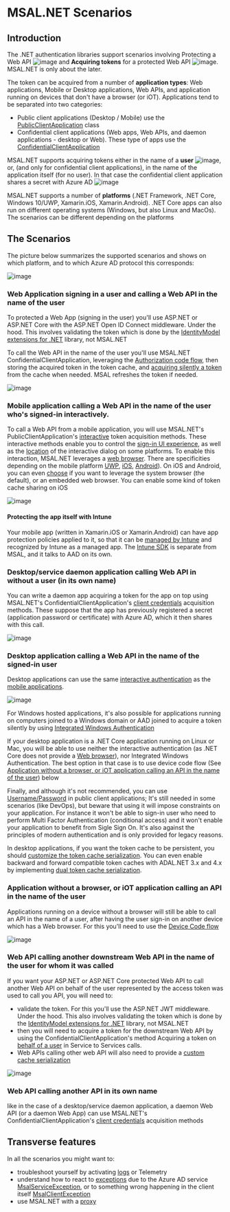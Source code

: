 # MSAL.NET Scenarios

## Introduction

The .NET authentication libraries support scenarios involving Protecting a Web API ![image](https://user-images.githubusercontent.com/13203188/44856754-0c993480-ac23-11e8-82ef-e0eaa586b9c8.png) and **Acquiring tokens** for a protected Web API ![image](https://user-images.githubusercontent.com/13203188/44856748-060abd00-ac23-11e8-8b69-cbe928bec23c.png). MSAL.NET is only about the later. 

The token can be acquired from a number of **application types**: Web applications, Mobile or Desktop applications, Web APIs, and application running on devices that don't have a browser (or iOT). Applications tend to be separated into two categories:

- Public client applications (Desktop / Mobile) use the [PublicClientApplication](Client-Applications#public-client-and-confidential-client-applications) class
- Confidential client applications (Web apps, Web APIs, and daemon applications - desktop or Web). These type of apps use the [ConfidentialClientApplication](Client-Applications#public-client-and-confidential-client-applications)

MSAL.NET supports acquiring tokens either in the name of a **user** ![image](https://user-images.githubusercontent.com/13203188/44856646-c93ec600-ac22-11e8-85d0-12eaa505b123.png), or, (and only for confidential client applications), in the name of the application itself (for no user). In that case the confidential client application shares a secret with Azure AD ![image](https://user-images.githubusercontent.com/13203188/44856653-cd6ae380-ac22-11e8-95d7-52527361ff89.png)

MSAL.NET supports a number of **platforms** (.NET Framework, .NET Core, Windows 10/UWP, Xamarin.iOS, Xamarin.Android). .NET Core apps can also run on different operating systems (Windows, but also Linux and MacOs). The scenarios can be different depending on the platforms

## The Scenarios

The picture below summarizes the supported scenarios and shows on which platform, and to which Azure AD protocol this corresponds:

![image](https://user-images.githubusercontent.com/13203188/44857925-ad88ef00-ac25-11e8-8ef1-b9fca3671323.png)

### Web Application signing in a user and calling a Web API in the name of the user

To protected a Web App (signing in the user) you'll use ASP.NET or ASP.NET Core with the ASP.NET Open ID Connect middleware. Under the hood. This involves validating the token which is done by the [IdentityModel extensions for .NET](https://github.com/AzureAD/azure-activedirectory-identitymodel-extensions-for-dotnet/wiki) library, not MSAL.NET

To call the Web API in the name of the user you'll use MSAL.NET ConfidentialClientApplication, leveraging the [Authorization code flow](Acquiring-tokens-with-authorization-codes-on-web-apps), then storing the acquired token in the token cache, and [acquiring silently a token](https://github.com/AzureAD/microsoft-authentication-library-for-dotnet/wiki/AcquireTokenSilentAsync-using-a-cached-token#recommended-call-pattern-in-web-apps-using-the-authorization-code-flow-to-authenticate-the-user) from the cache when needed. MSAL refreshes the token if needed.

![image](https://user-images.githubusercontent.com/13203188/44857464-b6c58c00-ac24-11e8-9509-103ada932b09.png)

### Mobile application calling a Web API in the name of the user who's signed-in interactively. 

To call a Web API from a mobile application, you will use MSAL.NET's PublicClientApplication's [interactive](Acquiring-tokens-interactively) token acquisition methods. These interactive methods enable you to control the [sign-in UI experience](Acquiring-tokens-interactively#controlling-the-interactivity-with-the-user-with-the-behavior-parameter-uibehavior), as well as the [location](#controlling-the-location-of-the-dialog-with-the-parent-parameters-uiparent) of the interactive dialog on some platforms.
To enable this interaction, MSAL.NET leverages a [web browser](MSAL.NET-uses-web-browser). There are specificities depending on the mobile platform [UWP](uwp-specificities), [iOS](Xamarin-ios-specificities), [Android](Xamarin-android-specificities)). On iOS and Android, you can even [choose](MSAL.NET-uses-web-browser#by-default-msalnet-supports-a-system-web-browser-on-xamarinios-and-xamarinandroid) if you want to leverage the system browser (the default), or an embedded web browser. You can enable some kind of token cache sharing on iOS

![image](https://user-images.githubusercontent.com/13203188/44857487-c2b14e00-ac24-11e8-95bc-55d559c7c17b.png)

#### Protecting the app itself with Intune

Your mobile app (written in Xamarin.iOS or Xamarin.Android) can have app protection policies applied to it, so that it can be [managed by Intune](/intune/app-sdk) and recognized by Intune as a managed app. The [Intune SDK](/intune/app-sdk-get-started) is separate from MSAL, and it talks to AAD on its own.

### Desktop/service daemon application calling Web API in without a user (in its own name)

You can write a daemon app acquiring a token for the app on top using MSAL.NET's ConfidentialClientApplication's [client credentials](Client-credential-flows) acquisition methods. These suppose that the app has previously registered a secret (application password or certificate) with Azure AD, which it then shares with this call.

![image](https://user-images.githubusercontent.com/13203188/44857500-ccd34c80-ac24-11e8-8438-be5e329c6126.png)

### Desktop application calling a Web API in the name of the signed-in user

Desktop applications can use the same [interactive authentication](https://aka.ms/msal-net-acquire-token-interactively) as the [mobile applications](#mobile-application-calling-a-web-api-in-the-name-of-the-user-whos-signed-in-interactively). 

![image](https://user-images.githubusercontent.com/13203188/44857519-d52b8780-ac24-11e8-943c-684b3e9114ce.png)

For Windows hosted applications, it's also possible for applications running on computers joined to a Windows domain or AAD joined to acquire a token silently by using [Integrated Windows Authentication](https://aka.ms/msal-net-iwa)

If your desktop application is a .NET Core application running on Linux or Mac, you will be able to use neither the interactive authentication (as .NET Core does not provide a [Web browser](https://aka.ms/msal-net-uses-web-browser)), nor Integrated Windows Authentication. The best option in that case is to use device code flow (See [Application without a browser, or iOT application calling an API in the name of the user](#application-without-a-browser-or-iot-application-calling-an-api-in-the-name-of-the-user)) below

Finally, and although it's not recommended, you can use [Username/Password](https://aka.ms/msal-net-up) in public client applications; It's still needed in some scenarios (like DevOps), but beware that using it will impose constraints on your application. For instance it won't be able to sign-in user who need to perform Multi Factor Authentication (conditional access) and it won't enable your application to benefit from Sigle Sign On. It's also against the principles of modern authentication and is only provided for legacy reasons.

In desktop applications, if you want the token cache to be persistent, you should [customize the token cache serialization](https://aka.ms/msal-net-token-cache-serialization). You can even enable backward and forward compatible token caches with ADAL.NET 3.x and 4.x by implementing [dual token cache serialization](https://aka.ms/msal-net-dual-cache-serialization).

### Application without a browser, or iOT application calling an API in the name of the user 

Applications running on a device without a browser will still be able to call an API in the name of a user, after having the user sign-in on another device which has a Web browser. For this you'll need to use the [Device Code flow](Device-Code-Flow)

![image](https://user-images.githubusercontent.com/13203188/44857536-dbb9ff00-ac24-11e8-9d03-37b06bd36a5b.png)

### Web API calling another downstream Web API in the name of the user for whom it was called

If you want your ASP.NET or ASP.NET Core protected Web API to call another Web API on behalf of the user represented by the access token was used to call you API, you will need to:
- validate the token. For this you'll use the ASP.NET JWT middleware. Under the hood. This also involves validating the token which is done by the [IdentityModel extensions for .NET](https://github.com/AzureAD/azure-activedirectory-identitymodel-extensions-for-dotnet/wiki) library, not MSAL.NET
- then you will need to acquire a token for the downstream Web API by using the ConfidentialClientApplication's method Acquiring a token on [behalf of a user](on-behalf-of) in Service to Services calls.
- Web APIs calling other web API will also need to provide a [custom cache serialization](token-cache-serialization#token-cache-for-a-web-app-confidential-client-application)

![image](https://user-images.githubusercontent.com/13203188/44857544-dfe61c80-ac24-11e8-8682-f697d6fe07c6.png)

### Web API calling another API in its own name

like in the case of a desktop/service daemon application, a daemon Web API (or a daemon Web App) can use MSAL.NET's ConfidentialClientApplication's [client credentials](Client-credential-flows) acquisition methods

## Transverse features

In all the scenarios you might want to:

- troubleshoot yourself by activating [logs](logging) or Telemetry
- understand how to react to [exceptions](exceptions#exceptions-in-msalnet) due to the Azure AD service [MsalServiceException](/dotnet/api/microsoft.identity.client.msalserviceexception?view=azure-dotnet-preview#fields), or to something wrong happening in the client itself [MsalClientException](/dotnet/api/microsoft.identity.client.msalclientexception?view=azure-dotnet-preview#fields)
- use MSAL.NET with a [proxy](https://github.com/AzureAD/microsoft-authentication-library-for-dotnet/wiki/httpclient)
